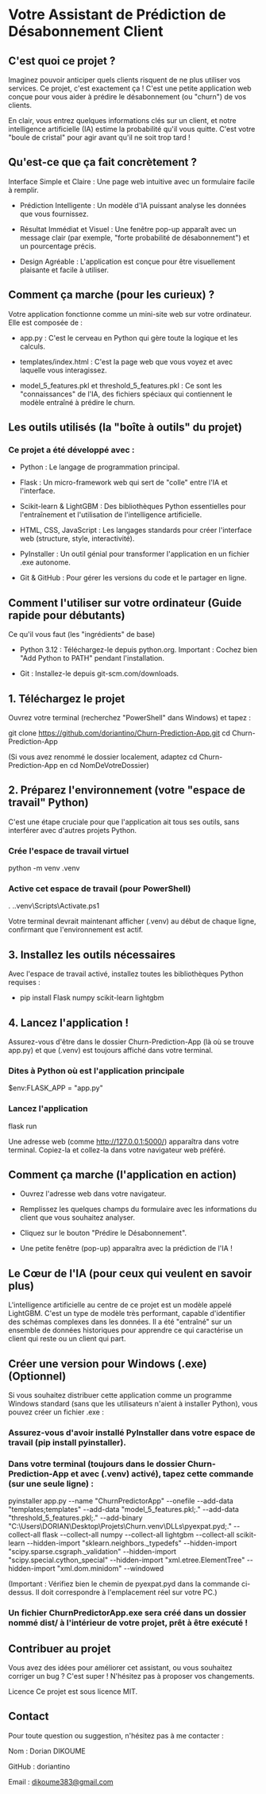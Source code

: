 # Votre Assistant de Prédiction de Désabonnement Client
## C'est quoi ce projet ?
Imaginez pouvoir anticiper quels clients risquent de ne plus utiliser vos services. Ce projet, c'est exactement ça ! C'est une petite application web conçue pour vous aider à prédire le désabonnement (ou "churn") de vos clients.

En clair, vous entrez quelques informations clés sur un client, et notre intelligence artificielle (IA) estime la probabilité qu'il vous quitte. C'est votre "boule de cristal" pour agir avant qu'il ne soit trop tard !

## Qu'est-ce que ça fait concrètement ?
Interface Simple et Claire : Une page web intuitive avec un formulaire facile à remplir.

- Prédiction Intelligente : Un modèle d'IA puissant analyse les données que vous fournissez.

- Résultat Immédiat et Visuel : Une fenêtre pop-up apparaît avec un message clair (par exemple, "forte probabilité de désabonnement") et un pourcentage précis.

- Design Agréable : L'application est conçue pour être visuellement plaisante et facile à utiliser.

## Comment ça marche (pour les curieux) ?
Votre application fonctionne comme un mini-site web sur votre ordinateur. Elle est composée de :

- app.py : C'est le cerveau en Python qui gère toute la logique et les calculs.

- templates/index.html : C'est la page web que vous voyez et avec laquelle vous interagissez.

- model_5_features.pkl et threshold_5_features.pkl : Ce sont les "connaissances" de l'IA, des fichiers spéciaux qui contiennent le modèle entraîné à prédire le churn.

## Les outils utilisés (la "boîte à outils" du projet)
### Ce projet a été développé avec :

- Python : Le langage de programmation principal.

- Flask : Un micro-framework web qui sert de "colle" entre l'IA et l'interface.

- Scikit-learn & LightGBM : Des bibliothèques Python essentielles pour l'entraînement et l'utilisation de l'intelligence artificielle.

- HTML, CSS, JavaScript : Les langages standards pour créer l'interface web (structure, style, interactivité).

- PyInstaller : Un outil génial pour transformer l'application en un fichier .exe autonome.

- Git & GitHub : Pour gérer les versions du code et le partager en ligne.

## Comment l'utiliser sur votre ordinateur (Guide rapide pour débutants)
Ce qu'il vous faut (les "ingrédients" de base)
- Python 3.12 : Téléchargez-le depuis python.org. Important : Cochez bien "Add Python to PATH" pendant l'installation.

- Git : Installez-le depuis git-scm.com/downloads.

## 1. Téléchargez le projet
Ouvrez votre terminal (recherchez "PowerShell" dans Windows) et tapez :

git clone https://github.com/doriantino/Churn-Prediction-App.git
cd Churn-Prediction-App

(Si vous avez renommé le dossier localement, adaptez cd Churn-Prediction-App en cd NomDeVotreDossier)

## 2. Préparez l'environnement (votre "espace de travail" Python)
C'est une étape cruciale pour que l'application ait tous ses outils, sans interférer avec d'autres projets Python.

### Crée l'espace de travail virtuel
python -m venv .venv

### Active cet espace de travail (pour PowerShell)
. .\.venv\Scripts\Activate.ps1

Votre terminal devrait maintenant afficher (.venv) au début de chaque ligne, confirmant que l'environnement est actif.

## 3. Installez les outils nécessaires
Avec l'espace de travail activé, installez toutes les bibliothèques Python requises :

- pip install Flask numpy scikit-learn lightgbm

## 4. Lancez l'application !
Assurez-vous d'être dans le dossier Churn-Prediction-App (là où se trouve app.py) et que (.venv) est toujours affiché dans votre terminal.

### Dites à Python où est l'application principale
$env:FLASK_APP = "app.py"

### Lancez l'application
flask run

Une adresse web (comme http://127.0.0.1:5000/) apparaîtra dans votre terminal. Copiez-la et collez-la dans votre navigateur web préféré.

## Comment ça marche (l'application en action)
- Ouvrez l'adresse web dans votre navigateur.

- Remplissez les quelques champs du formulaire avec les informations du client que vous souhaitez analyser.

- Cliquez sur le bouton "Prédire le Désabonnement".

- Une petite fenêtre (pop-up) apparaîtra avec la prédiction de l'IA !

## Le Cœur de l'IA (pour ceux qui veulent en savoir plus)
L'intelligence artificielle au centre de ce projet est un modèle appelé LightGBM. C'est un type de modèle très performant, capable d'identifier des schémas complexes dans les données. Il a été "entraîné" sur un ensemble de données historiques pour apprendre ce qui caractérise un client qui reste ou un client qui part.

## Créer une version pour Windows (.exe) (Optionnel)
Si vous souhaitez distribuer cette application comme un programme Windows standard (sans que les utilisateurs n'aient à installer Python), vous pouvez créer un fichier .exe :

### Assurez-vous d'avoir installé PyInstaller dans votre espace de travail (pip install pyinstaller).

### Dans votre terminal (toujours dans le dossier Churn-Prediction-App et avec (.venv) activé), tapez cette commande (sur une seule ligne) :

pyinstaller app.py --name "ChurnPredictorApp" --onefile --add-data "templates;templates" --add-data "model_5_features.pkl;." --add-data "threshold_5_features.pkl;." --add-binary "C:\Users\DORIAN\Desktop\Projets\Churn\.venv\DLLs\pyexpat.pyd;." --collect-all flask --collect-all numpy --collect-all lightgbm --collect-all scikit-learn --hidden-import "sklearn.neighbors._typedefs" --hidden-import "scipy.sparse.csgraph._validation" --hidden-import "scipy.special.cython_special" --hidden-import "xml.etree.ElementTree" --hidden-import "xml.dom.minidom" --windowed

(Important : Vérifiez bien le chemin de pyexpat.pyd dans la commande ci-dessus. Il doit correspondre à l'emplacement réel sur votre PC.)

### Un fichier ChurnPredictorApp.exe sera créé dans un dossier nommé dist/ à l'intérieur de votre projet, prêt à être exécuté !

## Contribuer au projet
Vous avez des idées pour améliorer cet assistant, ou vous souhaitez corriger un bug ? C'est super ! N'hésitez pas à proposer vos changements.

Licence
Ce projet est sous licence MIT.

## Contact
Pour toute question ou suggestion, n'hésitez pas à me contacter :

Nom : Dorian DIKOUME

GitHub : doriantino

Email : dikoume383@gmail.com
